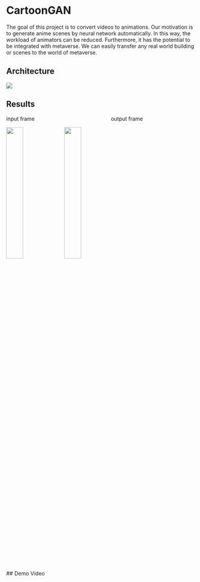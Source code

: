 # CartoonGAN
The goal of this project is to convert videos to animations. Our motivation is to generate anime scenes by neural network automatically. In this way, the workload of animators can be reduced. Furthermore, it has the potential to be integrated with metaverse. We can easily transfer any real world building or scenes to the world of metaverse.
## Architecture
![](https://ppt.cc/fjoChx@.png)
## Results
input frame &emsp;&emsp;&emsp;&emsp;&emsp;&emsp;&emsp;&emsp;&emsp;&emsp;&emsp;&emsp;&emsp;&emsp; output frame
<p align="left" width="100%">
    <img width="30%" src="https://ppt.cc/fEeEgx@.jpg"> 
    <img width="30%" src="https://ppt.cc/fK3dIx@.jpg">
</p>
## Demo Video
